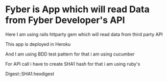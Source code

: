 # Fyber is App which will read Data from Fyber Developer's API

Here I am using rails httparty gem which will read data from third party API

This app is deployed in Heroku

And I am using BDD test pattern for that i am using cucumber

For API call i have to create SHA1 hash for that i am using 
ruby's

Digest::SHA1.hexdigest